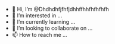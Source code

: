 - 👋 Hi, I’m @Dhdhdhfjfhfjdhhffhhfhfhfhfh
- 👀 I’m interested in ...
- 🌱 I’m currently learning ...
- 💞️ I’m looking to collaborate on ...
- 📫 How to reach me ...

<!---
Dhdhdhfjfhfjdhhffhhfhfhfhfh/Dhdhdhfjfhfjdhhffhhfhfhfhfh is a ✨ special ✨ repository because its `README.md` (this file) appears on your GitHub profile.
You can click the Preview link to take a look at your changes.
--->
